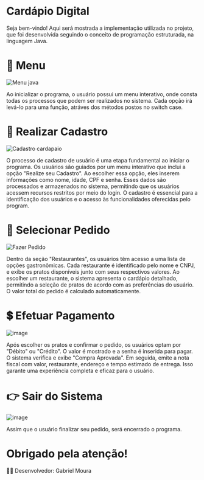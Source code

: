 # Cardápio Digital
Seja bem-vindo! Aqui será mostrada a implementação utilizada no projeto, que foi desenvolvida seguindo o conceito de programação estruturada, na linguagem Java.

# 📓 Menu
![Menu java](https://github.com/MouraGabri/NewJavaBasic/assets/134564472/96011c48-9244-4014-b417-0184b5a9a1f9)

Ao inicializar o programa, o usuário possui um menu interativo, onde consta todas os processos que podem ser realizados no sistema.
Cada opção irá levá-lo para uma função, atráves dos métodos postos no switch case.
# 👤 Realizar Cadastro
![Cadastro cardapaio](https://github.com/MouraGabri/JavaBasic/assets/134564472/1591d5b8-451d-44d5-a1fa-9b8137b32de8)

O processo de cadastro de usuário é uma etapa fundamental ao iniciar o programa. Os usuários são guiados por um menu interativo que inclui a opção "Realize seu  Cadastro". Ao escolher essa opção, eles inserem informações como nome, idade, CPF e senha. Esses dados são processados e armazenados no sistema, permitindo que os usuários acessem recursos restritos por meio do login. O cadastro é essencial para a identificação dos usuários e o acesso às funcionalidades oferecidas pelo program.

# 📕 Selecionar Pedido
![Fazer Pedido](https://github.com/MouraGabri/JavaBasic/assets/134564472/6ef02a85-ae3e-48f8-aed3-cbf24e0272a0)

Dentro da seção "Restaurantes", os usuários têm acesso a uma lista de opções gastronômicas. Cada restaurante é identificado pelo nome e CNPJ, e exibe os pratos disponíveis junto com seus respectivos valores. Ao escolher um restaurante, o sistema apresenta o cardápio detalhado, permitindo a seleção de pratos de acordo com as preferências do usuário. O valor total do pedido é calculado automaticamente.

# 💲 Efetuar Pagamento
![image](https://github.com/MouraGabri/JavaBasic/assets/134564472/34f3347d-c786-48da-a843-821a1d27e5c3)

Após escolher os pratos e confirmar o pedido, os usuários optam por "Débito" ou "Crédito". O valor é mostrado e a senha é inserida para pagar. O sistema verifica e exibe "Compra Aprovada". Em seguida, emite a nota fiscal com valor, restaurante, endereço e tempo estimado de entrega. Isso garante uma experiência completa e eficaz para o usuário.

# 👉 Sair do Sistema
![image](https://github.com/MouraGabri/JavaBasic/assets/134564472/f62fa93a-0a67-4e3a-9b11-f7259e988bcb)

Assim que o usuário finalizar seu pedido, será encerrado o programa.

# Obrigado pela atenção!

 🧑‍💻 Desenvolvedor: Gabriel Moura
